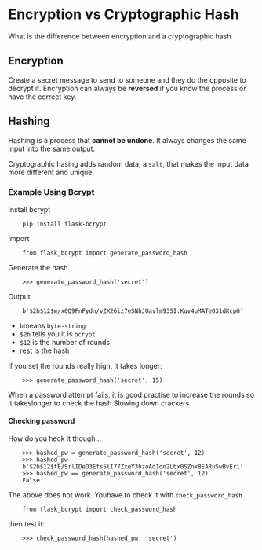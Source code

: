 # Encryption vs Cryptographic Hash

What is the difference between encryption and a cryptographic hash

## Encryption

Create a secret message to send to someone and they do the opposite to decrypt it.
Encryption can always be **reversed** if you know the process or have the correct key.

## Hashing

Hashing is a process that **cannot be undone**. It always changes the same input into the same output.

Cryptographic hasing adds random data, a `salt`, that makes the input data more different and unique.

### Example Using Bcrypt

Install bcrypt

        pip install flask-bcrypt

Import

        from flask_bcrypt import generate_password_hash

Generate the hash

        >>> generate_password_hash('secret')

Output

        b'$2b$12$w/x0Q9FnFydn/vZX26iz7eSNhJUavlm93SI.Kuv4uMATe031dKcpG'

* `b`means `byte-string`
* `$2b` tells you it is `bcrypt`
* `$12` is the number of rounds
* rest is the hash

If you set the rounds really high, it takes longer:

        >>> generate_password_hash('secret', 15)

When a password attempt fails, it is good practise to increase the rounds so it takeslonger to check the hash.Slowing down crackers.

#### Checking password

How do you heck it though...

        >>> hashed_pw = generate_password_hash('secret', 12)
        >>> hashed_pw
        b'$2b$12$tE/SrlIDeO3Efs5lI77ZxeY3hzoAd1on2Lbx0SZnxBEARuSwBvEri'
        >>> hashed_pw == generate_password_hash('secret', 12)
        False

The above does not work.
Youhave to check it with `check_password_hash`

        from flask_bcrypt import check_password_hash

then test it:

        >>> check_password_hash(hashed_pw, 'secret')

